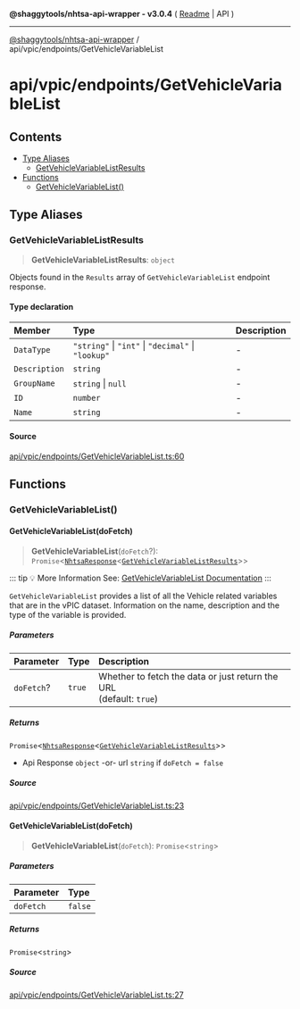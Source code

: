 **@shaggytools/nhtsa-api-wrapper - v3.0.4** ( [Readme](../../../index.md) \| API )

***

[@shaggytools/nhtsa-api-wrapper](../../../modules.md) / api/vpic/endpoints/GetVehicleVariableList

# api/vpic/endpoints/GetVehicleVariableList

## Contents

- [Type Aliases](GetVehicleVariableList.md#type-aliases)
  - [GetVehicleVariableListResults](GetVehicleVariableList.md#getvehiclevariablelistresults)
- [Functions](GetVehicleVariableList.md#functions)
  - [GetVehicleVariableList()](GetVehicleVariableList.md#getvehiclevariablelist)

## Type Aliases

### GetVehicleVariableListResults

> **GetVehicleVariableListResults**: `object`

Objects found in the `Results` array of `GetVehicleVariableList` endpoint response.

#### Type declaration

| Member | Type | Description |
| :------ | :------ | :------ |
| `DataType` | `"string"` \| `"int"` \| `"decimal"` \| `"lookup"` | - |
| `Description` | `string` | - |
| `GroupName` | `string` \| `null` | - |
| `ID` | `number` | - |
| `Name` | `string` | - |

#### Source

[api/vpic/endpoints/GetVehicleVariableList.ts:60](https://github.com/ShaggyTech/nhtsa-api-wrapper/blob/main/packages/lib/src/api/vpic/endpoints/GetVehicleVariableList.ts#L60)

## Functions

### GetVehicleVariableList()

#### GetVehicleVariableList(doFetch)

> **GetVehicleVariableList**(`doFetch`?): `Promise`\<[`NhtsaResponse`](../../types.md#nhtsaresponseresultstype-apitype)\<[`GetVehicleVariableListResults`](GetVehicleVariableList.md#getvehiclevariablelistresults)\>\>

::: tip :bulb: More Information
See: [GetVehicleVariableList Documentation](/guide/vpic/endpoints/get-vehicle-variable-list)
:::

`GetVehicleVariableList` provides a list of all the Vehicle related variables that are in the
vPIC dataset. Information on the name, description and the type of the variable is provided.

##### Parameters

| Parameter | Type | Description |
| :------ | :------ | :------ |
| `doFetch`? | `true` | Whether to fetch the data or just return the URL<br />(default: `true`) |

##### Returns

`Promise`\<[`NhtsaResponse`](../../types.md#nhtsaresponseresultstype-apitype)\<[`GetVehicleVariableListResults`](GetVehicleVariableList.md#getvehiclevariablelistresults)\>\>

- Api Response
`object` -or- url `string` if `doFetch = false`

##### Source

[api/vpic/endpoints/GetVehicleVariableList.ts:23](https://github.com/ShaggyTech/nhtsa-api-wrapper/blob/main/packages/lib/src/api/vpic/endpoints/GetVehicleVariableList.ts#L23)

#### GetVehicleVariableList(doFetch)

> **GetVehicleVariableList**(`doFetch`): `Promise`\<`string`\>

##### Parameters

| Parameter | Type |
| :------ | :------ |
| `doFetch` | `false` |

##### Returns

`Promise`\<`string`\>

##### Source

[api/vpic/endpoints/GetVehicleVariableList.ts:27](https://github.com/ShaggyTech/nhtsa-api-wrapper/blob/main/packages/lib/src/api/vpic/endpoints/GetVehicleVariableList.ts#L27)
